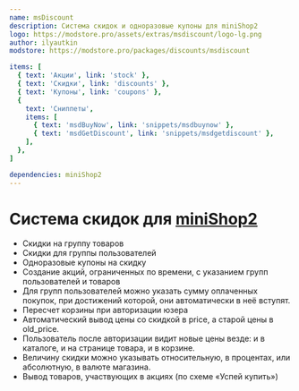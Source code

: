 ```yaml
---
name: msDiscount
description: Система скидок и одноразовые купоны для miniShop2
logo: https://modstore.pro/assets/extras/msdiscount/logo-lg.png
author: ilyautkin
modstore: https://modstore.pro/packages/discounts/msdiscount

items: [
  { text: 'Акции', link: 'stock' },
  { text: 'Скидки', link: 'discounts' },
  { text: 'Купоны', link: 'coupons' },
  {
    text: 'Сниппеты',
    items: [
      { text: 'msdBuyNow', link: 'snippets/msdbuynow' },
      { text: 'msdGetDiscount', link: 'snippets/msdgetdiscount' },
    ],
  },
]

dependencies: miniShop2
---
```


# Система скидок для [miniShop2][1]

- Скидки на группу товаров
- Скидки для группы пользователей
- Одноразовые купоны на скидку
- Создание акций, ограниченных по времени, с указанием групп пользователей и товаров
- Для групп пользователей можно указать сумму оплаченных покупок, при достижений которой, они автоматически в неё вступят.
- Пересчет корзины при авторизации юзера
- Автоматический вывод цены со скидкой в price, а старой цены в old_price.
- Пользователь после авторизации видит новые цены везде: и в каталоге, и на странице товара, и в корзине.
- Величину скидки можно указывать относительную, в процентах, или абсолютную, в валюте магазина.
- Вывод товаров, участвующих в акциях (по схеме «Успей купить»)

[1]: /components/minishop2/

